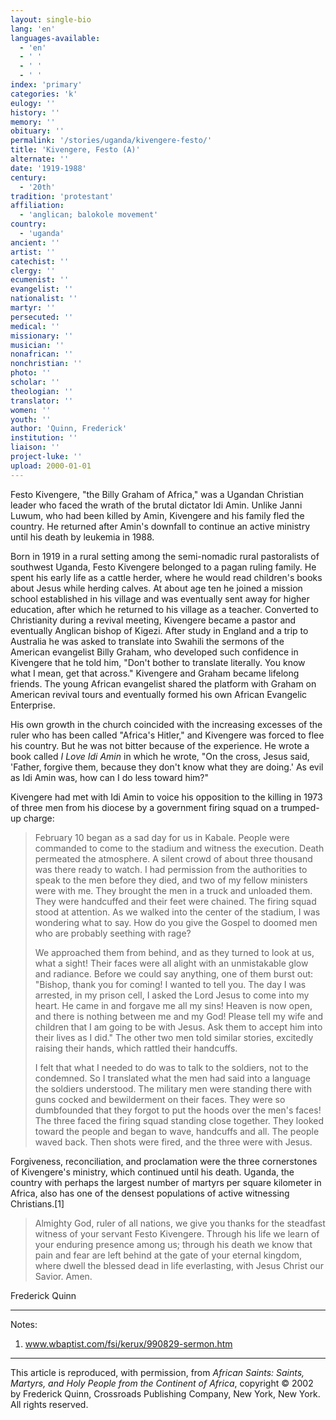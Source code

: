 ```yaml
---
layout: single-bio
lang: 'en'
languages-available:
  - 'en'
  - ' '
  - ' '
  - ' '
index: 'primary'
categories: 'k'
eulogy: ''
history: ''
memory: ''
obituary: ''
permalink: '/stories/uganda/kivengere-festo/'
title: 'Kivengere, Festo (A)'
alternate: ''
date: '1919-1988'
century:
  - '20th'
tradition: 'protestant'
affiliation:
  - 'anglican; balokole movement'
country:
  - 'uganda'
ancient: ''
artist: ''
catechist: ''
clergy: ''
ecumenist: ''
evangelist: ''
nationalist: ''
martyr: ''
persecuted: ''
medical: ''
missionary: ''
musician: ''
nonafrican: ''
nonchristian: ''
photo: ''
scholar: ''
theologian: ''
translator: ''
women: ''
youth: ''
author: 'Quinn, Frederick'
institution: ''
liaison: ''
project-luke: ''
upload: 2000-01-01
---
```



Festo Kivengere, "the Billy Graham of Africa," was a Ugandan Christian leader who faced the wrath of the brutal dictator Idi Amin. Unlike Janni Luwum, who had been killed by Amin, Kivengere and his family fled the country. He returned after Amin's downfall to continue an active ministry until his death by leukemia in 1988.

Born in 1919 in a rural setting among the semi-nomadic rural pastoralists of southwest Uganda, Festo Kivengere belonged to a pagan ruling family. He spent his early life as a cattle herder, where he would read children's books about Jesus while herding calves. At about age ten he joined a mission school established in his village and was eventually sent away for higher education, after which he returned to his village as a teacher. Converted to Christianity during a revival meeting, Kivengere became a pastor and eventually Anglican bishop of Kigezi. After study in England and a trip to Australia he was asked to translate into Swahili the sermons of the American evangelist Billy Graham, who developed such confidence in Kivengere that he told him, "Don't bother to translate literally. You know what I mean, get that across." Kivengere and Graham became lifelong friends. The young African evangelist shared the platform with Graham on American revival tours and eventually formed his own African Evangelic Enterprise.

His own growth in the church coincided with the increasing excesses of the ruler who has been called "Africa's Hitler," and Kivengere was forced to flee his country. But he was not bitter because of the experience. He wrote a book called *I Love Idi Amin* in which he wrote, "On the cross, Jesus said, 'Father, forgive them, because they don't know what they are doing.' As evil as Idi Amin was, how can I do less toward him?"

Kivengere had met with Idi Amin to voice his opposition to the killing in 1973 of three men from his diocese by a government firing squad on a trumped-up charge:

> February 10 began as a sad day for us in Kabale. People were commanded to come to the stadium and witness the execution. Death permeated the atmosphere. A silent crowd of about three thousand was there ready to watch. I had permission from the authorities to speak to the men before they died, and two of my fellow ministers were with me. They brought the men in a truck and unloaded them. They were handcuffed and their feet were chained. The firing squad stood at attention. As we walked into the center of the stadium, I was wondering what to say. How do you give the Gospel to doomed men who are probably seething with rage?
> 
> We approached them from behind, and as they turned to look at us, what a sight! Their faces were all alight with an unmistakable glow and radiance. Before we could say anything, one of them burst out: "Bishop, thank you for coming! I wanted to tell you. The day I was arrested, in my prison cell, I asked the Lord Jesus to come into my heart. He came in and forgave me all my sins! Heaven is now open, and there is nothing between me and my God! Please tell my wife and children that I am going to be with Jesus. Ask them to accept him into their lives as I did." The other two men told similar stories, excitedly raising their hands, which rattled their handcuffs.
> 
> I felt that what I needed to do was to talk to the soldiers, not to the condemned. So I translated what the men had said into a language the soldiers understood. The military men were standing there with guns cocked and bewilderment on their faces. They were so dumbfounded that they forgot to put the hoods over the men's faces! The three faced the firing squad standing close together. They looked toward the people and began to wave, handcuffs and all. The people waved back. Then shots were fired, and the three were with Jesus.
> 

Forgiveness, reconciliation, and proclamation were the three cornerstones of Kivengere's ministry, which continued until his death. Uganda, the country with perhaps the largest number of martyrs per square kilometer in Africa, also has one of the densest populations of active witnessing Christians.[1]

> Almighty God, ruler of all nations, we give you thanks for the steadfast witness of your servant Festo Kivengere. Through his life we learn of your enduring presence among us; through his death we know that pain and fear are left behind at the gate of your eternal kingdom, where dwell the blessed dead in life everlasting, with Jesus Christ our Savior. Amen.
> 

Frederick Quinn

---

Notes:

1. www.wbaptist.com/fsi/kerux/990829-sermon.htm

---

This article is reproduced, with permission, from *African Saints: Saints, Martyrs, and Holy People from the Continent of Africa*, copyright &copy; 2002 by Frederick Quinn, Crossroads Publishing Company, New York, New York.  All rights reserved.